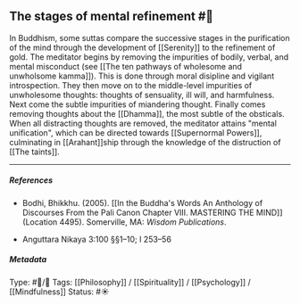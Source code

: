 ## The stages of mental refinement  #🧠 

In Buddhism, some suttas compare the successive stages in the purification of the mind through the development of [[Serenity]] to the refinement of gold. The meditator begins by removing the impurities of bodily, verbal, and mental misconduct (see [[The ten pathways of wholesome and unwholsome kamma]]). This is done through moral disipline and vigilant introspection. They then move on to the middle-level impurities of unwholesome thoughts: thoughts of sensuality, ill will, and harmfulness. Next come the subtle impurities of miandering thought. Finally comes removing thoughts about the [[Dhamma]], the most subtle of the obsticals. When all distracting thoughts are removed, the meditator attains "mental unification", which can be directed towards [[Supernormal Powers]], culminating in [[Arahant]]ship through the knowledge of the distruction of [[The taints]]. 

___

##### References

- Bodhi, Bhikkhu. (2005). [[In the Buddha's Words An Anthology of Discourses From the Pali Canon Chapter VIII. MASTERING THE MIND]] (Location 4495). Somerville, MA: _Wisdom Publications_.

- Anguttara Nikaya 3:100 §§1–10; I 253–56

##### Metadata
Type: #🔵/🔵 
Tags: [[Philosophy]] / [[Spirituality]] / [[Psychology]] / [[Mindfulness]] 
Status: #☀️ 